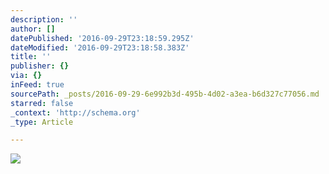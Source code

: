```yaml
---
description: ''
author: []
datePublished: '2016-09-29T23:18:59.295Z'
dateModified: '2016-09-29T23:18:58.383Z'
title: ''
publisher: {}
via: {}
inFeed: true
sourcePath: _posts/2016-09-29-6e992b3d-495b-4d02-a3ea-b6d327c77056.md
starred: false
_context: 'http://schema.org'
_type: Article

---
```

![](https://the-grid-user-content.s3-us-west-2.amazonaws.com/1954b26f-9cef-438b-805a-e4b23b89f82e.jpg)